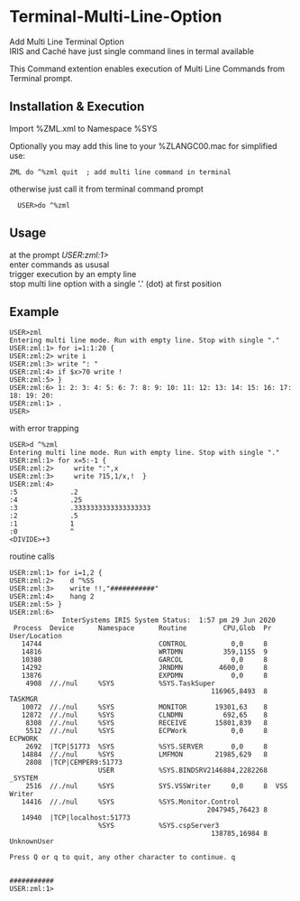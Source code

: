 # Terminal-Multi-Line-Option
Add Multi Line Terminal Option  
IRIS and Caché have just single command lines in termal available  

This Command extention enables execution of Multi Line Commands from Terminal prompt.

## Installation & Execution ## 
Import %ZML.xml to Namespace %SYS  

Optionally you may add this line to your %ZLANGC00.mac for simplified use:
~~~
ZML do ^%zml quit  ; add multi line command in terminal
~~~

otherwise just call it from terminal command prompt
~~~
  USER>do ^%zml
~~~

## Usage ##
at the prompt _USER:zml:1>_  
enter commands as ususal  
trigger execution by an empty line  
stop multi line option with a single '.' (dot) at first position  

## Example ###
~~~
USER>zml
Entering multi line mode. Run with empty line. Stop with single "."
USER:zml:1> for i=1:1:20 {
USER:zml:2> write i
USER:zml:3> write ": "
USER:zml:4> if $x>70 write !
USER:zml:5> }
USER:zml:6> 1: 2: 3: 4: 5: 6: 7: 8: 9: 10: 11: 12: 13: 14: 15: 16: 17:
18: 19: 20:
USER:zml:1> .
USER>
~~~
  with error trapping
~~~
USER>d ^%zml
Entering multi line mode. Run with empty line. Stop with single "."
USER:zml:1> for x=5:-1 {
USER:zml:2>     write ":",x
USER:zml:3>     write ?15,1/x,!  }
USER:zml:4>
:5             .2
:4             .25
:3             .3333333333333333333
:2             .5
:1             1
:0             ^
<DIVIDE>+3
~~~
 routine calls
~~~
USER:zml:1> for i=1,2 {
USER:zml:2>    d ^%SS
USER:zml:3>    write !!,"###########"
USER:zml:4>    hang 2
USER:zml:5> }
USER:zml:6>
             InterSystems IRIS System Status:  1:57 pm 29 Jun 2020
 Process  Device      Namespace      Routine         CPU,Glob  Pr User/Location
   14744                             CONTROL           0,0     8
   14816                             WRTDMN          359,1155  9
   10380                             GARCOL            0,0     8
   14292                             JRNDMN         4600,0     8
   13876                             EXPDMN            0,0     8
    4908  //./nul     %SYS           %SYS.TaskSuper
                                                  116965,8493  8  TASKMGR
   10072  //./nul     %SYS           MONITOR       19301,63    8
   12872  //./nul     %SYS           CLNDMN          692,65    8
    8308  //./nul     %SYS           RECEIVE       15801,839   8
    5512  //./nul     %SYS           ECPWork           0,0     8  ECPWORK
    2692  |TCP|51773  %SYS           %SYS.SERVER       0,0     8
   14884  //./nul     %SYS           LMFMON        21985,629   8
    2808  |TCP|CEMPER9:51773
                      USER           %SYS.BINDSRV2146884,2282268  _SYSTEM
    2516  //./nul     %SYS           SYS.VSSWriter     0,0     8  VSS Writer
   14416  //./nul     %SYS           %SYS.Monitor.Control
                                                 2047945,76423 8
   14940  |TCP|localhost:51773
                      %SYS           %SYS.cspServer3
                                                  138785,16984 8  UnknownUser
 
Press Q or q to quit, any other character to continue. q
 
 
###########
USER:zml:1>
~~~
